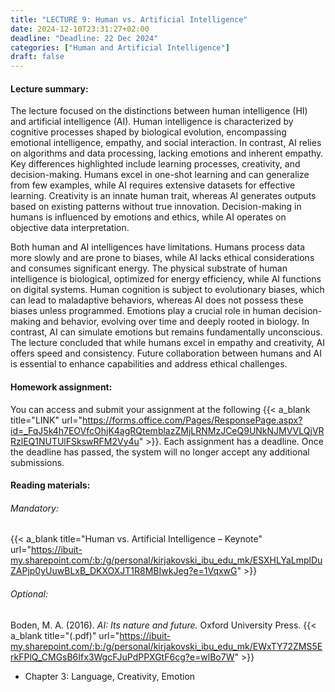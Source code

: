```yaml
---
title: "LECTURE 9: Human vs. Artificial Intelligence"
date: 2024-12-10T23:31:27+02:00
deadline: "Deadline: 22 Dec 2024"
categories: ["Human and Artificial Intelligence"]
draft: false
---
```


#### Lecture summary:

The lecture focused on the distinctions between human intelligence (HI) and artificial intelligence (AI). Human intelligence is characterized by cognitive processes shaped by biological evolution, encompassing emotional intelligence, empathy, and social interaction. In contrast, AI relies on algorithms and data processing, lacking emotions and inherent empathy. Key differences highlighted include learning processes, creativity, and decision-making. Humans excel in one-shot learning and can generalize from few examples, while AI requires extensive datasets for effective learning. Creativity is an innate human trait, whereas AI generates outputs based on existing patterns without true innovation. Decision-making in humans is influenced by emotions and ethics, while AI operates on objective data interpretation.

Both human and AI intelligences have limitations. Humans process data more slowly and are prone to biases, while AI lacks ethical considerations and consumes significant energy. The physical substrate of human intelligence is biological, optimized for energy efficiency, while AI functions on digital systems. Human cognition is subject to evolutionary biases, which can lead to maladaptive behaviors, whereas AI does not possess these biases unless programmed. Emotions play a crucial role in human decision-making and behavior, evolving over time and deeply rooted in biology. In contrast, AI can simulate emotions but remains fundamentally unconscious. The lecture concluded that while humans excel in empathy and creativity, AI offers speed and consistency. Future collaboration between humans and AI is essential to enhance capabilities and address ethical challenges.

#### Homework assignment:

You can access and submit your assignment at the following {{< a_blank title="LINK" url="https://forms.office.com/Pages/ResponsePage.aspx?id=_FqJ5k4h7EOVfcOhjK4agRQtemblazZMjLRNMzJCeQ9UNkNJMVVLQjVRRzlEQ1NUTUlFSkswRFM2Vy4u" >}}. Each assignment has a deadline. Once the deadline has passed, the system will no longer accept any additional submissions.

#### Reading materials:

###### Mandatory:

{{< a_blank title="Human vs. Artificial Intelligence – Keynote" url="https://ibuit-my.sharepoint.com/:b:/g/personal/kirjakovski_ibu_edu_mk/ESXHLYaLmplDuZAPjp0yUuwBLxB_DKXOXJT1R8MBIwkJeg?e=1VqxwG" >}}

<!-- Haier, R. J., Colom Marañón, R., & Hunt, E. B. (2024). *The science of human intelligence* (2nd ed.). Cambridge University press. {{< a_blank title="(.pdf)" url="https://ibuit-my.sharepoint.com/:b:/g/personal/kirjakovski_ibu_edu_mk/EcEXuBAPDuZGgPqaK9ehxEABHvAfva5S9L5IwSvWRpR5nA?e=K5RopS" >}}

* Chapter:-->
<!-- Optional: -->

###### Optional:

Boden, M. A. (2016). *AI: Its nature and future.* Oxford University Press. {{< a_blank title="(.pdf)" url="https://ibuit-my.sharepoint.com/:b:/g/personal/kirjakovski_ibu_edu_mk/EWxTY72ZMS5ErkFPlQ_CMGsB6Ifx3WgcFJuPdPPXGtF6cg?e=wlBo7W" >}}

* Chapter 3: Language, Creativity, Emotion